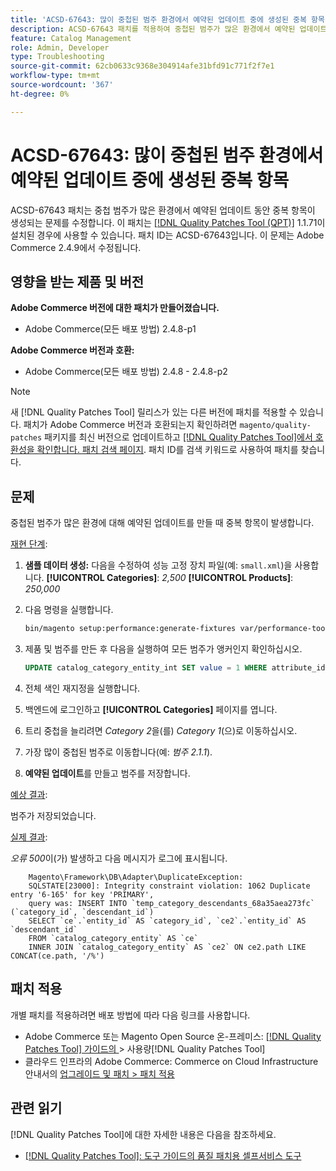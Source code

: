 ```yaml
---
title: 'ACSD-67643: 많이 중첩된 범주 환경에서 예약된 업데이트 중에 생성된 중복 항목'
description: ACSD-67643 패치를 적용하여 중첩된 범주가 많은 환경에서 예약된 업데이트 중에 중복 항목이 생성되는 Adobe Commerce 문제를 수정합니다.
feature: Catalog Management
role: Admin, Developer
type: Troubleshooting
source-git-commit: 62cb0633c9368e304914afe31bfd91c771f2f7e1
workflow-type: tm+mt
source-wordcount: '367'
ht-degree: 0%

---
```



# ACSD-67643: 많이 중첩된 범주 환경에서 예약된 업데이트 중에 생성된 중복 항목

ACSD-67643 패치는 중첩 범주가 많은 환경에서 예약된 업데이트 동안 중복 항목이 생성되는 문제를 수정합니다. 이 패치는 [[!DNL Quality Patches Tool (QPT)]](/help/tools/quality-patches-tool/quality-patches-tool-to-self-serve-quality-patches.md) 1.1.71이 설치된 경우에 사용할 수 있습니다. 패치 ID는 ACSD-67643입니다. 이 문제는 Adobe Commerce 2.4.9에서 수정됩니다.

## 영향을 받는 제품 및 버전

**Adobe Commerce 버전에 대한 패치가 만들어졌습니다.**

* Adobe Commerce(모든 배포 방법) 2.4.8-p1

**Adobe Commerce 버전과 호환:**

* Adobe Commerce(모든 배포 방법) 2.4.8 - 2.4.8-p2

>[!NOTE]
>
>새 [!DNL Quality Patches Tool] 릴리스가 있는 다른 버전에 패치를 적용할 수 있습니다. 패치가 Adobe Commerce 버전과 호환되는지 확인하려면 `magento/quality-patches` 패키지를 최신 버전으로 업데이트하고 [[!DNL Quality Patches Tool]에서 호환성을 확인합니다. 패치 검색 페이지](https://experienceleague.adobe.com/tools/commerce-quality-patches/index.html?lang=ko). 패치 ID를 검색 키워드로 사용하여 패치를 찾습니다.

## 문제

중첩된 범주가 많은 환경에 대해 예약된 업데이트를 만들 때 중복 항목이 발생합니다.

<u>재현 단계</u>:

1. **샘플 데이터 생성:**
다음을 수정하여 성능 고정 장치 파일(예: `small.xml`)을 사용합니다.
   **[!UICONTROL Categories]**: *2,500*
   **[!UICONTROL Products]**: *250,000*

1. 다음 명령을 실행합니다.

   ```bash
   bin/magento setup:performance:generate-fixtures var/performance-toolkit/profiles/ce/small.xml
   ```

1. 제품 및 범주를 만든 후 다음을 실행하여 모든 범주가 앵커인지 확인하십시오.

   ```sql
   UPDATE catalog_category_entity_int SET value = 1 WHERE attribute_id = (SELECT attribute_id FROM eav_attribute WHERE attribute_code = 'is_anchor');
   ```

1. 전체 색인 재지정을 실행합니다.
1. 백엔드에 로그인하고 **[!UICONTROL Categories]** 페이지를 엽니다.
1. 트리 중첩을 늘리려면 *Category 2*&#x200B;을(를) *Category 1*(으)로 이동하십시오.
1. 가장 많이 중첩된 범주로 이동합니다(예: *범주 2.1.1*).
1. **예약된 업데이트**&#x200B;를 만들고 범주를 저장합니다.

<u>예상 결과</u>:

범주가 저장되었습니다.

<u>실제 결과</u>:

*오류 500*&#x200B;이(가) 발생하고 다음 메시지가 로그에 표시됩니다.

```
    Magento\Framework\DB\Adapter\DuplicateException:
    SQLSTATE[23000]: Integrity constraint violation: 1062 Duplicate entry '6-165' for key 'PRIMARY', 
    query was: INSERT INTO `temp_category_descendants_68a35aea273fc` (`category_id`, `descendant_id`)
    SELECT `ce`.`entity_id` AS `category_id`, `ce2`.`entity_id` AS `descendant_id`
    FROM `catalog_category_entity` AS `ce`
    INNER JOIN `catalog_category_entity` AS `ce2` ON ce2.path LIKE CONCAT(ce.path, '/%')
```

## 패치 적용

개별 패치를 적용하려면 배포 방법에 따라 다음 링크를 사용합니다.

* Adobe Commerce 또는 Magento Open Source 온-프레미스: [[!DNL Quality Patches Tool]  가이드의 &#x200B;](/help/tools/quality-patches-tool/usage.md)> 사용량[!DNL Quality Patches Tool]
* 클라우드 인프라의 Adobe Commerce: Commerce on Cloud Infrastructure 안내서의 [업그레이드 및 패치 > 패치 적용](https://experienceleague.adobe.com/docs/commerce-cloud-service/user-guide/develop/upgrade/apply-patches.html?lang=ko)

## 관련 읽기

[!DNL Quality Patches Tool]에 대한 자세한 내용은 다음을 참조하세요.

* [[!DNL Quality Patches Tool]: 도구 가이드의 품질 패치용 셀프서비스 도구](/help/tools/quality-patches-tool/quality-patches-tool-to-self-serve-quality-patches.md)
